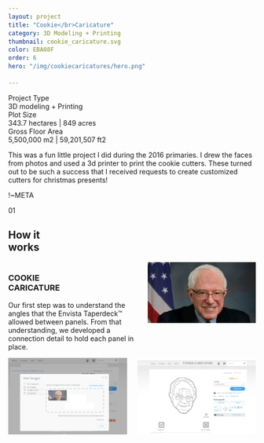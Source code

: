 ```yaml
---
layout: project
title: "Cookie</br>Caricature"
category: 3D Modeling + Printing
thumbnail: cookie_caricature.svg
color: EBA08F
order: 6
hero: "/img/cookiecaricatures/hero.png"

---
```


<div class="project-metadata grid-x">
  <div class="metadata-object cell grid-x">
    <div class="metadata-title cell small-4">
      Project Type
    </div>
    <div class="metadata-value cell auto">
      3D modeling + Printing
    </div>
  </div>
  <div class="metadata-object cell grid-x">
    <div class="metadata-title cell small-4">
      Plot Size
    </div>
    <div class="metadata-value cell auto">
      343.7 hectares | 849 acres
    </div>
  </div>
  <div class="metadata-object cell grid-x">
    <div class="metadata-title cell small-4">
      Gross Floor Area
    </div>
    <div class="metadata-value cell auto">
      5,500,000 m2 | 59,201,507 ft2
    </div>
  </div>
</div>

<div class="project-intro">
  <p>This was a fun little project I did during the 2016 primaries. I drew the faces from photos and used a 3d printer to print the cookie cutters. These turned out to be such a success that I received requests to create customized cutters for christmas presents!
</p>
</div>

!~META

<div class="section-header">
    <span class="section-number">01</span>
    <div class="section-name">
        <h2>How it<br/>works</h2>
        <div class="section-line" style="color: #EBA08F;"></div>
    </div>
</div>

<div class="columns">
    <div class="left-column-text">
        <div class="sub-section-name" style="width:200px">
            <h3>COOKIE<br/>CARICATURE</h3>
            <div class="sub-section-line" style="color: #EBA08F;"></div>
        </div>
        <p>Our first step was to understand the angles that the Envista Taperdeck™️ allowed between panels. From that understanding, we developed a connection detail to hold each panel in place. </p>
    </div>
    <div class="right-column-img card card-pad-left">
        <img src="/img/cookiecaricatures/bernie1.jpg" alt="bernie 1">
    </div>
</div>

<div class="columns">
    <div class="left-column-img card">
        <img src="/img/cookiecaricatures/bernie2.png" alt="bernie 2">
    </div>
    <div class="right-column-img card card-pad-left">
        <img src="/img/cookiecaricatures/bernie3.png" alt="bernie 3">
    </div>
</div>
